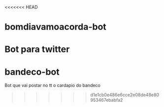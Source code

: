 <<<<<<< HEAD
# bomdiavamoacorda-bot
Bot para twitter
=======
# bandeco-bot
Bot que vai postar no tt o cardapio do bandeco
>>>>>>> d1e1cb0e486e6cce2e08de48e80953467ebabfa2
